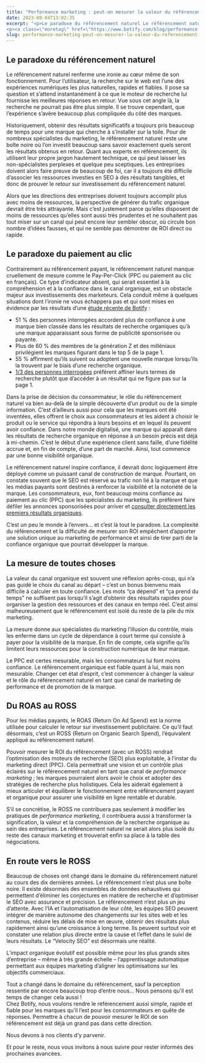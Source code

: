 ```yaml
---
title: "Performance marketing : peut-on mesurer la valeur du référencement naturel ?"
date: 2023-08-04T13:02:35
excerpt: "<p>Le paradoxe du référencement naturel Le référencement naturel renferme une ironie au cœur même de son fonctionnement. Pour l’utilisateur, la recherche sur le web est l&#8217;une des expériences numériques les plus naturelles, rapides et fiables. Il pose sa question et s’attend instantanément à ce que le moteur de recherche lui fournisse les meilleures réponses en&hellip; </p>
<p><a class=\"moretag\" href=\"https://www.botify.com/blog/performance-marketing-peut-on-mesurer-la-valeur-du-referencement-naturel\">Read the full article</a></p>"
slug: performance-marketing-peut-on-mesurer-la-valeur-du-referencement-naturel
---
```



<h2 class="wp-block-heading" id="h-le-paradoxe-du-r-f-rencement-naturel">Le paradoxe du référencement naturel</h2>



<p>Le référencement naturel renferme une ironie au cœur même de son fonctionnement. Pour l’utilisateur, la recherche sur le web est l&#8217;une des expériences numériques les plus naturelles, rapides et fiables. Il pose sa question et s’attend instantanément à ce que le moteur de recherche lui fournisse les meilleures réponses en retour. Vue sous cet angle là, la recherche ne pourrait pas être plus simple. Il se trouve cependant, que l’expérience s’avère beaucoup plus compliquée du côté des marques.</p>



<p>Historiquement, obtenir des résultats significatifs a toujours pris beaucoup de temps pour une marque qui cherche à s’installer sur la toile. Pour de nombreux spécialistes du marketing, le référencement naturel reste une boîte noire où l&#8217;on investit beaucoup sans savoir exactement quels seront les résultats obtenus en retour. Quant aux experts en référencement, ils utilisent leur propre jargon hautement technique, ce qui peut laisser les non-spécialistes perplexes et quelque peu sceptiques. Les entreprises doivent alors faire preuve de beaucoup de foi, car il a toujours été difficile d’associer les ressources investies en SEO à des résultats tangibles, et donc de prouver le retour sur investissement du référencement naturel.</p>



<p>Alors que les directions des entreprises doivent toujours accomplir plus avec moins de ressources, la perspective de générer du trafic organique devrait être très attrayante. Mais c&#8217;est justement parce qu&#8217;elles disposent de moins de ressources qu&#8217;elles sont aussi très prudentes et ne souhaitent pas tout miser sur un canal qui peut encore leur sembler obscur, où circule bon nombre d’idées fausses, et qui ne semble pas démontrer de ROI direct ou rapide.</p>



<h2 class="wp-block-heading" id="h-le-paradoxe-du-paiement-au-clic">Le paradoxe du paiement au clic</h2>



<p>Contrairement au référencement payant, le référencement naturel manque cruellement de mesure comme le Pay-Per-Click (PPC ou paiement au clic en français). Ce type d’indicateur absent, qui serait essentiel à la compréhension et à la confiance dans le canal organique, est un obstacle majeur aux investissements des marketeurs. Cela conduit même à quelques situations dont l’ironie ne vous échappera pas et qui sont mises en évidence par les résultats d&#8217;une <a href="https://www.botify.com/blog/the-key-to-building-brand-trust-what-marketers-need-to-know">étude récente de Botify</a> :&nbsp;</p>



<ul>
<li>51 % des personnes interrogées accordent plus de confiance à une marque bien classée dans les résultats de recherche organiques qu&#8217;à une marque apparaissant sous forme de publicité sponsorisée ou payante.&nbsp;</li>



<li>Plus de 60 % des membres de la génération Z et des milléniaux privilégient les marques figurant dans le top 5 de la page 1.</li>



<li>55 % affirment qu&#8217;ils suivent ou adoptent une nouvelle marque lorsqu&#8217;ils la trouvent par le biais d&#8217;une recherche organique.</li>



<li><a href="https://www.botify.com/blog/5-tips-to-building-better-brand-authority">1/3 des personnes interrogées</a> préfèrent affiner leurs termes de recherche plutôt que d&#8217;accéder à un résultat qui ne figure pas sur la page 1.</li>
</ul>



<p>Dans la prise de décision du consommateur, le rôle du référencement naturel va bien au-delà de la simple découverte d’un produit ou de la simple information. C’est d’ailleurs aussi pour cela que les marques ont été inventées, elles offrent le choix aux consommateurs et les aident à choisir le produit ou le service qui répondra à leurs besoins et en lequel ils peuvent avoir confiance. Dans notre monde digitalisé, une marque qui apparaît dans les résultats de recherche organique en réponse à un besoin précis est déjà à mi-chemin. C&#8217;est le début d&#8217;une expérience client sans faille, d&#8217;une fidélité accrue et, en fin de compte, d&#8217;une part de marché. Ainsi, tout commence par une bonne visibilité organique.&nbsp;&nbsp;</p>



<p>Le référencement naturel inspire confiance, il devrait donc logiquement être déployé comme un puissant canal de construction de marque. Pourtant, on constate souvent que le SEO est réservé au trafic non lié à la marque et que les médias payants sont destinés à renforcer la visibilité et la notoriété de la marque. Les consommateurs, eux, font beaucoup moins confiance au paiement au clic (PPC) que les spécialistes du marketing, ils préfèrent faire défiler les annonces sponsorisées pour arriver et <a href="https://www.botify.com/blog/the-key-to-building-brand-trust-what-marketers-need-to-know">consulter directement les premiers résultats organiques</a>.&nbsp;</p>



<p>C’est un peu le monde à l’envers… et c’est là tout le paradoxe. La complexité du référencement et la difficulté de mesurer son ROI empêchent d&#8217;apporter une solution unique au marketing de performance et ainsi de tirer parti de la confiance organique que pourrait développer la marque.</p>



<h2 class="wp-block-heading" id="h-la-mesure-de-toutes-choses">La mesure de toutes choses&nbsp;</h2>



<p>La valeur du canal organique est souvent une réflexion après-coup, qui n’a pas guidé le choix du canal au départ &#8211; c’est un bonus bienvenu mais difficile à calculer en toute confiance. Les mots &#8220;ça dépend&#8221; et &#8220;ça prend du temps&#8221; ne suffisent pas lorsqu&#8217;il s&#8217;agit d&#8217;obtenir des résultats rapides pour organiser la gestion des ressources et des canaux en temps réel. C&#8217;est ainsi malheureusement que le référencement est isolé du reste de la pile du mix marketing.&nbsp;</p>



<p>La mesure donne aux spécialistes du marketing l&#8217;illusion du contrôle, mais les enferme dans un cycle de dépendance à court terme qui consiste à payer pour la visibilité de la marque. En fin de compte, cela signifie qu&#8217;ils limitent leurs ressources pour la construction numérique de leur marque.</p>



<p>Le PPC est certes mesurable, mais les consommateurs lui font moins confiance. Le référencement organique est fiable quant à lui, mais non mesurable. Changer cet état d&#8217;esprit, c&#8217;est commencer à changer la valeur et le rôle du référencement naturel en tant que canal de marketing de performance et de promotion de la marque.</p>



<h2 class="wp-block-heading" id="h-du-roas-au-ross">Du ROAS au ROSS&nbsp;</h2>



<p>Pour les médias payants, le ROAS (Return On Ad Spend) est la norme utilisée pour calculer le retour sur investissement publicitaire. Ce qu&#8217;il faut désormais, c&#8217;est un ROSS (Return on Organic Search Spend), l&#8217;équivalent appliqué au référencement naturel.</p>



<p>Pouvoir mesurer le ROI du référencement (avec un ROSS) rendrait l&#8217;optimisation des moteurs de recherche (SEO) plus exploitable, à l&#8217;instar du marketing direct (PPC). Cela permettrait une vision et un contrôle plus éclairés sur le référencement naturel en tant que canal de <em>performance marketing</em> ; les marques pourraient alors avoir le choix et adopter des stratégies de recherche plus holistiques. Cela les aiderait également à mieux articuler et équilibrer le fonctionnement entre référencement payant et organique pour assurer une visibilité en ligne rentable et durable.&nbsp;</p>



<p>S&#8217;il se concrétise, le ROSS ne contribuera pas seulement à modifier les pratiques de <em>performance marketing</em>, il contribuera aussi à transformer la signification, la valeur et la compréhension de la recherche organique au sein des entreprises. Le référencement naturel ne serait alors plus isolé du reste des canaux marketing et trouverait enfin sa place à la table des négociations.</p>



<h2 class="wp-block-heading" id="h-en-route-vers-le-ross">En route vers le ROSS</h2>



<p>Beaucoup de choses ont changé dans le domaine du référencement naturel au cours des dix dernières années. Le référencement n&#8217;est plus une boîte noire. Il existe désormais des ensembles de données exhaustives qui permettent d&#8217;éliminer les conjectures en matière de recherche et d&#8217;optimiser le SEO avec assurance et précision. Le référencement n&#8217;est plus un jeu d&#8217;attente. Avec l&#8217;IA et l&#8217;automatisation de leur côté, les équipes SEO peuvent intégrer de manière autonome des changements sur les sites web et les contenus, réduire les délais de mise en œuvre, obtenir des résultats plus rapidement ainsi qu&#8217;une croissance à long terme. Ils peuvent surtout voir et constater une relation plus directe entre la cause et l&#8217;effet dans le suivi de leurs résultats. Le &#8220;Velocity SEO&#8221; est désormais une réalité.&nbsp;</p>



<p>L&#8217;impact organique évolutif est possible même pour les plus grands sites d&#8217;entreprise &#8211; même à très grande échelle &#8211; l&#8217;apprentissage automatique permettant aux équipes marketing d&#8217;aligner les optimisations sur les objectifs commerciaux.&nbsp;</p>



<p>Tout a changé dans le domaine du référencement, sauf la perception ressentie par encore beaucoup trop d’entre nous… Nous pensons qu&#8217;il est temps de changer cela aussi !<br>Chez Botify, nous voulons rendre le référencement aussi simple, rapide et fiable pour les marques qu&#8217;il l&#8217;est pour les consommateurs en quête de réponses. Permettre à chacun de pouvoir mesurer le ROI de son référencement est déjà un grand pas dans cette direction.</p>



<p>Nous devons à nos clients d&#8217;y parvenir.&nbsp;</p>



<p>Et pour le reste, nous vous invitons à nous suivre pour rester informés des prochaines avancées.</p>
